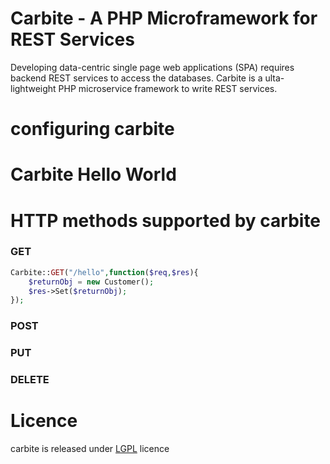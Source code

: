 # Carbite - A PHP Microframework for REST Services

Developing data-centric single page web applications (SPA) requires backend REST services to access the databases. Carbite is a ulta-lightweight PHP microservice framework to write REST services.


# configuring carbite



# Carbite Hello World

# HTTP methods supported by carbite

### GET

```php
Carbite::GET("/hello",function($req,$res){
	$returnObj = new Customer();
	$res->Set($returnObj);
});
```

### POST


### PUT

### DELETE


# Licence

carbite is released under [LGPL](http://www.gnu.org/licenses/lgpl-3.0.en.html) licence
